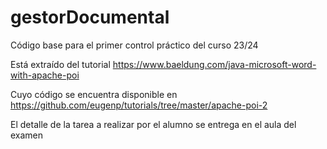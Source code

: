 # gestorDocumental
Código base para el primer control práctico del curso 23/24

Está extraído del tutorial
https://www.baeldung.com/java-microsoft-word-with-apache-poi

Cuyo código se encuentra disponible en
https://github.com/eugenp/tutorials/tree/master/apache-poi-2

El detalle de la tarea a realizar por el alumno se entrega en el aula del examen
